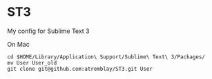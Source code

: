 # ST3
My config for Sublime Text 3

On Mac
```
cd $HOME/Library/Application\ Support/Sublime\ Text\ 3/Packages/
mv User User_old
git clone git@github.com:atremblay/ST3.git User
```
